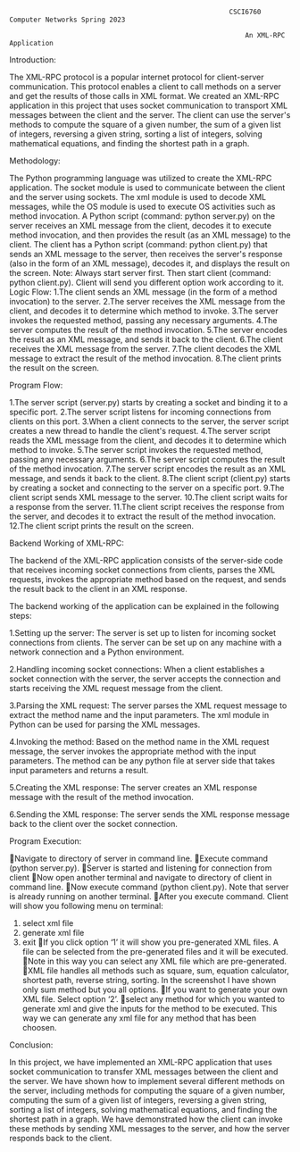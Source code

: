                                                            CSCI6760 Computer Networks Spring 2023

                                                               An XML-RPC Application


Introduction:

The XML-RPC protocol is a popular internet protocol for client-server communication. This protocol enables a client to call methods on a server and get the results of those calls in XML format. We created an XML-RPC application in this project that uses socket communication to transport XML messages between the client and the server. The client can use the server's methods to compute the square of a given number, the sum of a given list of integers, reversing a given string, sorting a list of integers, solving mathematical equations, and finding the shortest path in a graph.

Methodology:

The Python programming language was utilized to create the XML-RPC application. The socket module is used to communicate between the client and the server using sockets. The xml module is used to decode XML messages, while the OS module is used to execute OS activities such as method invocation. A Python script (command: python server.py) on the server receives an XML message from the client, decodes it to execute method invocation, and then provides the result (as an XML message) to the client. The client has a Python script (command: python client.py) that sends an XML message to the server, then receives the server's response (also in the form of an XML message), decodes it, and displays the result on the screen.
Note: Always start server first. Then start client (command: python client.py). Client will send you different option work according to it.
Logic Flow:
1.The client sends an XML message (in the form of a method invocation) to the server.
2.The server receives the XML message from the client, and decodes it to determine which method to invoke.
3.The server invokes the requested method, passing any necessary arguments.
4.The server computes the result of the method invocation.
5.The server encodes the result as an XML message, and sends it back to the client.
6.The client receives the XML message from the server.
7.The client decodes the XML message to extract the result of the method invocation.
8.The client prints the result on the screen.

Program Flow:

1.The server script (server.py) starts by creating a socket and binding it to a specific port.
2.The server script listens for incoming connections from clients on this port.
3.When a client connects to the server, the server script creates a new thread to handle the client's request.
4.The server script reads the XML message from the client, and decodes it to determine which method to invoke.
5.The server script invokes the requested method, passing any necessary arguments.
6.The server script computes the result of the method invocation.
7.The server script encodes the result as an XML message, and sends it back to the client.
8.The client script (client.py) starts by creating a socket and connecting to the server on a specific port.
9.The client script sends XML message to the server.
10.The client script waits for a response from the server.
11.The client script receives the response from the server, and decodes it to extract the result of the method invocation.
12.The client script prints the result on the screen.

Backend Working of XML-RPC:

The backend of the XML-RPC application consists of the server-side code that receives incoming socket connections from clients, parses the XML requests, invokes the appropriate method based on the request, and sends the result back to the client in an XML response.

The backend working of the application can be explained in the following steps:

1.Setting up the server: The server is set up to listen for incoming socket connections from clients. The server can be set up on any machine with a network connection and a Python environment.

2.Handling incoming socket connections: When a client establishes a socket connection with the server, the server accepts the connection and starts receiving the XML request message from the client.

3.Parsing the XML request: The server parses the XML request message to extract the method name and the input parameters. The xml module in Python can be used for parsing the XML messages.

4.Invoking the method: Based on the method name in the XML request message, the server invokes the appropriate method with the input parameters. The method can be any python file at server side  that takes input parameters and returns a result.

5.Creating the XML response: The server creates an XML response message with the result of the method invocation.

6.Sending the XML response: The server sends the XML response message back to the client over the socket connection.

Program Execution:

Navigate to directory of server in command line.
Execute command (python server.py).
Server is started and listening for connection from client
Now open another terminal and navigate to directory of client in command line.
Now execute command (python client.py). Note that server is already running on another terminal.
After you execute command. Client will show you following menu on terminal:
1. select xml file
2. generate xml file
3. exit
If you click option ‘1’ it will show you pre-generated XML files.
A file can be selected from the pre-generated files and it will be executed.
Note in this way you can select any XML file which are pre-generated.
XML file handles all methods such as square, sum, equation calculator, shortest path, reverse string, sorting. In the screenshot I have shown only sum method but you all options.
If you want to generate your own XML file. Select option ‘2’.
select any method for which you wanted to generate xml and give the inputs for the method to be executed.
This way we can generate any xml file for any method that has been choosen.

Conclusion:

In this project, we have implemented an XML-RPC application that uses socket communication to transfer XML messages between the client and the server. We have shown how to implement several different methods on the server, including methods for computing the square of a given number, computing the sum of a given list of integers, reversing a given string, sorting a list of integers, solving mathematical equations, and finding the shortest path in a graph. We have demonstrated how the client can invoke these methods by sending XML messages to the server, and how the server responds back to the client.
